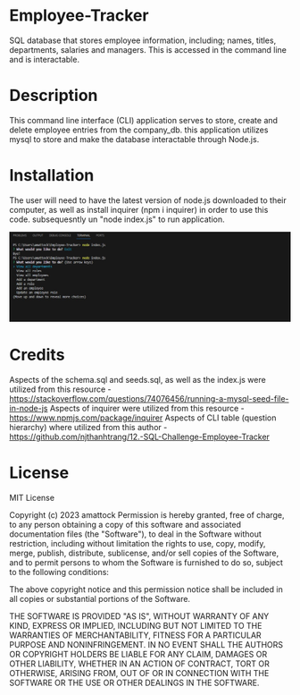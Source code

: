 # Employee-Tracker
SQL database that stores employee information, including; names, titles, departments, salaries and managers. This is accessed in the command line and is interactable.

# Description 

This command line interface (CLI) application serves to store, create and delete employee entries from the company_db. this application utilizes mysql to store and make the database interactable through Node.js.

# Installation
The user will need to have the latest version of node.js downloaded to their computer, as well as install inquirer (npm i inquirer) in order to use this code. subsequesntly un "node index.js" to run application.

![Alt text](<Screenshot 2023-09-17 165417-1.jpg>)

# Credits
Aspects of the schema.sql and seeds.sql, as well as the index.js were utilized from this resource - https://stackoverflow.com/questions/74076456/running-a-mysql-seed-file-in-node-js
Aspects of inquirer were utilized from this resource - https://www.npmjs.com/package/inquirer
Aspects of CLI table (question hierarchy) where utilized from this author - https://github.com/njthanhtrang/12.-SQL-Challenge-Employee-Tracker

# License
MIT License

Copyright (c) 2023 amattock
Permission is hereby granted, free of charge, to any person obtaining a copy of this software and associated documentation files (the "Software"), to deal in the Software without restriction, including without limitation the rights to use, copy, modify, merge, publish, distribute, sublicense, and/or sell copies of the Software, and to permit persons to whom the Software is furnished to do so, subject to the following conditions:

The above copyright notice and this permission notice shall be included in all copies or substantial portions of the Software.

THE SOFTWARE IS PROVIDED "AS IS", WITHOUT WARRANTY OF ANY KIND, EXPRESS OR IMPLIED, INCLUDING BUT NOT LIMITED TO THE WARRANTIES OF MERCHANTABILITY, FITNESS FOR A PARTICULAR PURPOSE AND NONINFRINGEMENT. IN NO EVENT SHALL THE AUTHORS OR COPYRIGHT HOLDERS BE LIABLE FOR ANY CLAIM, DAMAGES OR OTHER LIABILITY, WHETHER IN AN ACTION OF CONTRACT, TORT OR OTHERWISE, ARISING FROM, OUT OF OR IN CONNECTION WITH THE SOFTWARE OR THE USE OR OTHER DEALINGS IN THE SOFTWARE.